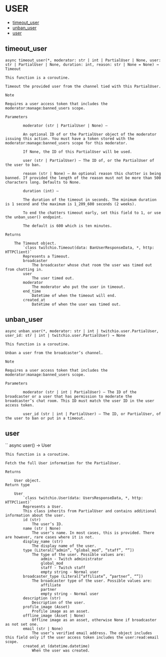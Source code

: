 # USER

-   [timeout_user](#timeout_user)
-   [unban_user](#unban_user)
-   [user](#user)

## timeout_user

`async timeout_user(*, moderator: str | int | PartialUser | None, user: str | PartialUser | None, duration: int, reason: str | None = None) → Timeout`

    This function is a coroutine.

    Timeout the provided user from the channel tied with this PartialUser.

    Note

    Requires a user access token that includes the moderator:manage:banned_users scope.

    Parameters

            moderator (str | PartialUser | None) –

            An optional ID of or the PartialUser object of the moderator issuing this action. You must have a token stored with the moderator:manage:banned_users scope for this moderator.

            If None, the ID of this PartialUser will be used.

            user (str | PartialUser) – The ID of, or the PartialUser of the user to ban.

            reason (str | None) – An optional reason this chatter is being banned. If provided the length of the reason must not be more than 500 characters long. Defaults to None.

            duration (int) –

            The duration of the timeout in seconds. The minimum duration is 1 second and the maximum is 1_209_600 seconds (2 weeks).

            To end the chatters timeout early, set this field to 1, or use the unban_user() endpoint.

            The default is 600 which is ten minutes.

    Returns

        The Timeout object.
            `class twitchio.Timeout(data: BanUserResponseData, *, http: HTTPClient)`
            Represents a Timeout.
            broadcaster
                The broadcaster whose chat room the user was timed out from chatting in.
            user
                The user timed out.
            moderator
                The moderator who put the user in timeout.
            end_time
                Datetime of when the timeout will end.
            created_at
                Datetime of when the user was timed out.

## unban_user

`async unban_user(*, moderator: str | int | twitchio.user.PartialUser, user_id: str | int | twitchio.user.PartialUser) → None`

    This function is a coroutine.

    Unban a user from the broadcaster’s channel.

    Note

    Requires a user access token that includes the moderator:manage:banned_users scope.

    Parameters

            moderator (str | int | PartialUser) – The ID of the broadcaster or a user that has permission to moderate the broadcaster’s chat room. This ID must match the user ID in the user access token.

            user_id (str | int | PartialUser) – The ID, or PartialUser, of the user to ban or put in a timeout.

## user

``
async user() → User

    This function is a coroutine.

    Fetch the full User information for the PartialUser.

    Returns

        User object.
    Return type

        User
            `class twitchio.User(data: UsersResponseData, *, http: HTTPClient)`
            Represents a User.
            This class inherits from PartialUser and contains additional information about the user.
            id (str)
                The user’s ID.
            name (str | None)
                The user’s name. In most cases, this is provided. There are however, rare cases where it is not.
            display_name (str)
                The display name of the user.
            type (Literal[“admin”, “global_mod”, “staff”, “”])
                The type of the user. Possible values are:
                    admin - Twitch administrator
                    global_mod
                    staff - Twitch staff
                    empty string - Normal user
            broadcaster_type (Literal[“affiliate”, “partner”, “”])
                The broadcaster type of the user. Possible values are:
                    affiliate
                    partner
                    empty string - Normal user
            description (str)
                Description of the user.
            profile_image (Asset)
                Profile image as an asset.
            offline_image (Asset | None)
                Offline image as an asset, otherwise None if broadcaster as not set one.
            email (str | None)
                The user’s verified email address. The object includes this field only if the user access token includes the user:read:email scope.
            created_at (datetime.datetime)
                When the user was created.
